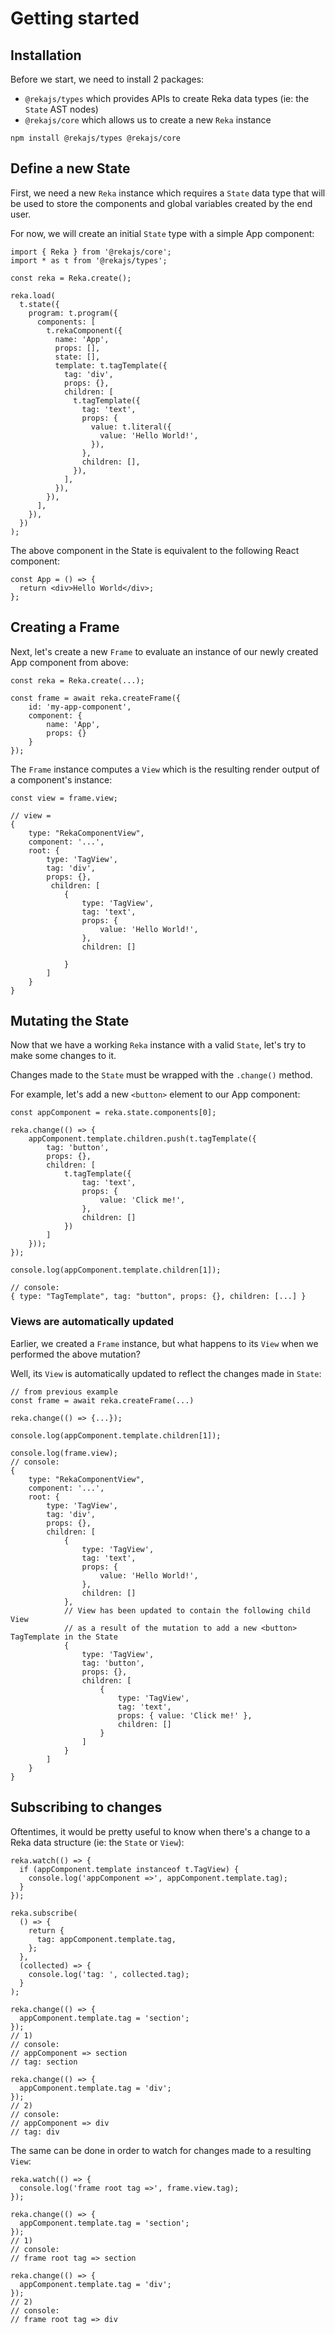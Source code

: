 # Getting started

## Installation

Before we start, we need to install 2 packages:

- `@rekajs/types` which provides APIs to create Reka data types (ie: the `State` AST nodes)
- `@rekajs/core` which allows us to create a new `Reka` instance

```
npm install @rekajs/types @rekajs/core
```

## Define a new State

First, we need a new `Reka` instance which requires a `State` data type that will be used to store the components and global variables created by the end user.

For now, we will create an initial `State` type with a simple App component:

```tsx
import { Reka } from '@rekajs/core';
import * as t from '@rekajs/types';

const reka = Reka.create();

reka.load(
  t.state({
    program: t.program({
      components: [
        t.rekaComponent({
          name: 'App',
          props: [],
          state: [],
          template: t.tagTemplate({
            tag: 'div',
            props: {},
            children: [
              t.tagTemplate({
                tag: 'text',
                props: {
                  value: t.literal({
                    value: 'Hello World!',
                  }),
                },
                children: [],
              }),
            ],
          }),
        }),
      ],
    }),
  })
);
```

The above component in the State is equivalent to the following React component:

```tsx
const App = () => {
  return <div>Hello World</div>;
};
```

## Creating a Frame

Next, let's create a new `Frame` to evaluate an instance of our newly created App component from above:

```tsx
const reka = Reka.create(...);

const frame = await reka.createFrame({
    id: 'my-app-component',
    component: {
        name: 'App',
        props: {}
    }
});
```

The `Frame` instance computes a `View` which is the resulting render output of a component's instance:

```tsx
const view = frame.view;

// view =
{
    type: "RekaComponentView",
    component: '...',
    root: {
        type: 'TagView',
        tag: 'div',
        props: {},
         children: [
            {
                type: 'TagView',
                tag: 'text',
                props: {
                    value: 'Hello World!',
                },
                children: []

            }
        ]
    }
}
```

## Mutating the State

Now that we have a working `Reka` instance with a valid `State`, let's try to make some changes to it.

Changes made to the `State` must be wrapped with the `.change()` method.

For example, let's add a new `<button>` element to our App component:

```tsx
const appComponent = reka.state.components[0];

reka.change(() => {
    appComponent.template.children.push(t.tagTemplate({
        tag: 'button',
        props: {},
        children: [
            t.tagTemplate({
                tag: 'text',
                props: {
                    value: 'Click me!',
                },
                children: []
            })
        ]
    }));
});

console.log(appComponent.template.children[1]);

// console:
{ type: "TagTemplate", tag: "button", props: {}, children: [...] }
```

### Views are automatically updated

Earlier, we created a `Frame` instance, but what happens to its `View` when we performed the above mutation?

Well, its `View` is automatically updated to reflect the changes made in `State`:

```tsx
// from previous example
const frame = await reka.createFrame(...)

reka.change(() => {...});

console.log(appComponent.template.children[1]);

console.log(frame.view);
// console:
{
    type: "RekaComponentView",
    component: '...',
    root: {
        type: 'TagView',
        tag: 'div',
        props: {},
        children: [
            {
                type: 'TagView',
                tag: 'text',
                props: {
                    value: 'Hello World!',
                },
                children: []
            },
            // View has been updated to contain the following child View
            // as a result of the mutation to add a new <button> TagTemplate in the State
            {
                type: 'TagView',
                tag: 'button',
                props: {},
                children: [
                    {
                        type: 'TagView',
                        tag: 'text',
                        props: { value: 'Click me!' },
                        children: []
                    }
                ]
            }
        ]
    }
}
```

## Subscribing to changes

Oftentimes, it would be pretty useful to know when there's a change to a Reka data structure (ie: the `State` or `View`):

```tsx
reka.watch(() => {
  if (appComponent.template instanceof t.TagView) {
    console.log('appComponent =>', appComponent.template.tag);
  }
});

reka.subscribe(
  () => {
    return {
      tag: appComponent.template.tag,
    };
  },
  (collected) => {
    console.log('tag: ', collected.tag);
  }
);

reka.change(() => {
  appComponent.template.tag = 'section';
});
// 1)
// console:
// appComponent => section
// tag: section

reka.change(() => {
  appComponent.template.tag = 'div';
});
// 2)
// console:
// appComponent => div
// tag: div
```

The same can be done in order to watch for changes made to a resulting `View`:

```tsx
reka.watch(() => {
  console.log('frame root tag =>', frame.view.tag);
});

reka.change(() => {
  appComponent.template.tag = 'section';
});
// 1)
// console:
// frame root tag => section

reka.change(() => {
  appComponent.template.tag = 'div';
});
// 2)
// console:
// frame root tag => div
```
